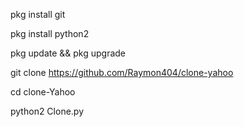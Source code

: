 pkg install git

pkg install python2

pkg update && pkg upgrade

git clone https://github.com/Raymon404/clone-yahoo

cd clone-Yahoo

python2 Clone.py
